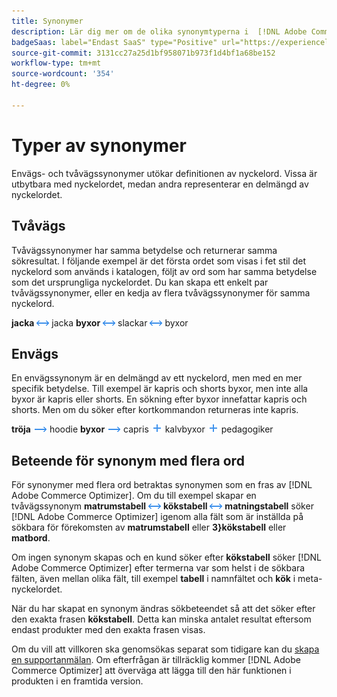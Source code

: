 ```yaml
---
title: Synonymer
description: Lär dig mer om de olika synonymtyperna i  [!DNL Adobe Commerce Optimizer].
badgeSaas: label="Endast SaaS" type="Positive" url="https://experienceleague.adobe.com/en/docs/commerce/user-guides/product-solutions" tooltip="Gäller endast Adobe Commerce as a Cloud Service- och Adobe Commerce Optimizer-projekt (SaaS-infrastruktur som hanteras av Adobe)."
source-git-commit: 3131cc27a25d1bf958071b973f1d4bf1a68be152
workflow-type: tm+mt
source-wordcount: '354'
ht-degree: 0%

---
```


# Typer av synonymer

Envägs- och tvåvägssynonymer utökar definitionen av nyckelord. Vissa är utbytbara med nyckelordet, medan andra representerar en delmängd av nyckelordet.

## Tvåvägs

Tvåvägssynonymer har samma betydelse och returnerar samma sökresultat. I följande exempel är det första ordet som visas i fet stil det nyckelord som används i katalogen, följt av ord som har samma betydelse som det ursprungliga nyckelordet. Du kan skapa ett enkelt par tvåvägssynonymer, eller en kedja av flera tvåvägssynonymer för samma nyckelord.

**jacka** ![Tvåvägsväljare](../../assets/btn-two-way.png) jacka
**byxor** ![Tvåvägsväljare](../../assets/btn-two-way.png) slackar ![Tvåvägsväljare](../../assets/btn-two-way.png) byxor

## Envägs

En envägssynonym är en delmängd av ett nyckelord, men med en mer specifik betydelse. Till exempel är kapris och shorts byxor, men inte alla byxor är kapris eller shorts. En sökning efter byxor innefattar kapris och shorts. Men om du söker efter kortkommandon returneras inte kapris.

**tröja** ![Envägsväljare](../../assets/btn-one-way.png) hoodie
**byxor** ![Envägsväljare](../../assets/btn-one-way.png) capris ![Flera enkelriktade väljare](../../assets/btn-multiple-one-way.png) kalvbyxor ![Flera enkelriktade väljare](../../assets/btn-multiple-one-way.png) pedagogiker

## Beteende för synonym med flera ord

För synonymer med flera ord betraktas synonymen som en fras av [!DNL Adobe Commerce Optimizer]. Om du till exempel skapar en tvåvägssynonym **matrumstabell** ![Tvåvägsväljare](../../assets/btn-two-way.png) **kökstabell** ![Tvåvägsväljare](../../assets/btn-two-way.png) **matningstabell** söker [!DNL Adobe Commerce Optimizer] igenom alla fält som är inställda på sökbara för förekomsten av **matrumstabell** eller **3}kökstabell** eller **matbord**.

Om ingen synonym skapas och en kund söker efter **kökstabell** söker [!DNL Adobe Commerce Optimizer] efter termerna var som helst i de sökbara fälten, även mellan olika fält, till exempel **tabell** i namnfältet och **kök** i meta-nyckelordet.

När du har skapat en synonym ändras sökbeteendet så att det söker efter den exakta frasen **kökstabell**. Detta kan minska antalet resultat eftersom endast produkter med den exakta frasen visas.

Om du vill att villkoren ska genomsökas separat som tidigare kan du [skapa en supportanmälan](https://experienceleague.adobe.com/en/docs/commerce-knowledge-base/kb/help-center-guide/magento-help-center-user-guide). Om efterfrågan är tillräcklig kommer [!DNL Adobe Commerce Optimizer] att överväga att lägga till den här funktionen i produkten i en framtida version.
